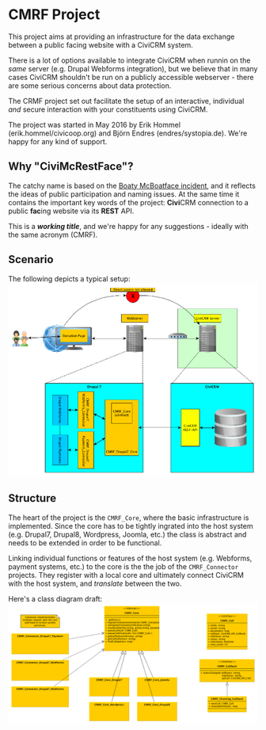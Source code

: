 # CMRF Project

This project aims at providing an infrastructure for the data exchange between a public facing website with a CiviCRM system. 

There is a lot of options available to integrate CiviCRM when runnin on the *same* server (e.g. Drupal Webforms integration), but we believe that in many cases CiviCRM shouldn't be run on a publicly accessible webserver - there are some serious concerns about data protection.

The CRMF project set out facilitate the setup of an interactive, individual *and* secure interaction with your constituents using CiviCRM.

The project was started in May 2016 by Erik Hommel (erik.hommel/civicoop.org) and Björn Endres (endres/systopia.de). We're happy for any kind of support.

## Why "CiviMcRestFace"?

The catchy name is based on the [Boaty McBoatface incident](http://www.theguardian.com/environment/2016/apr/17/boaty-mcboatface-wins-poll-to-name-polar-research-vessel), and it reflects the ideas of public participation and naming issues. At the same time it contains the important key words of the project: **Civi**CRM connection to a public **fac**ing website via its **REST** API.

This is a ***working title***, and we're happy for any suggestions - ideally with the same acronym (CMRF).

## Scenario

The following depicts a typical setup:<br/>
<img src="images/scenario.png" width="600">


## Structure

The heart of the project is the ``CMRF_Core``, where the basic infrastructure is implemented. Since the core has to be tightly ingrated into the host system (e.g. Drupal7, Drupal8, Wordpress, Joomla, etc.) the class is abstract and needs to be extended in order to be functional.

Linking individual functions or features of the host system (e.g. Webforms, payment systems, etc.) to the core is the the job of the ``CMRF_Connector`` projects. They register with a local core and ultimately connect CiviCRM with the host system, and *translate* between the two.

Here's a class diagram draft:<br/>
<img src="images/classes.png" width="600">

